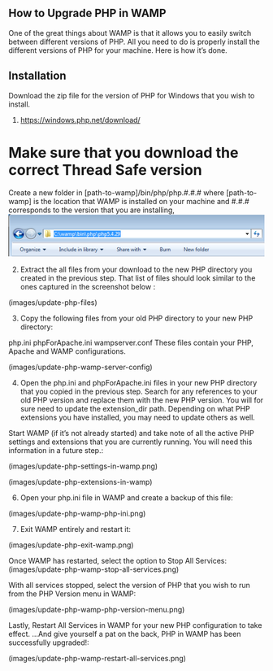 ## How to Upgrade PHP in WAMP

One of the great things about WAMP is that it allows you to easily switch between different versions of PHP. All you need to do is properly install the different versions of PHP for your machine. Here is how it’s done.

## Installation

Download the zip file for the version of PHP for Windows that you wish to install.

1. https://windows.php.net/download/
# Make sure that you download the correct Thread Safe version 
Create a new folder in [path-to-wamp]/bin/php/php.#.#.# where [path-to-wamp] is the location that WAMP is installed on your machine and #.#.# corresponds to the version that you are installing,
                              ![Cupdate-php-new-directory-path](images/update-php-new-directory-path.png)


2. Extract the all files from your download to the new PHP directory you created in the previous step. That list of files should look similar to the ones captured in the screenshot below :


(images/update-php-files)


3. Copy the following files from your old PHP directory to your new PHP directory:

php.ini
phpForApache.ini
wampserver.conf
These files contain your PHP, Apache and WAMP configurations.

(images/update-php-wamp-server-config)


4. Open the php.ini and phpForApache.ini files in your new PHP directory that you copied in the previous step. Search for any references to your old PHP version and replace them with the new PHP version. You will for sure need to update the extension_dir path. Depending on what PHP extensions you have installed, you may need to update others as well.

Start WAMP (if it’s not already started) and take note of all the active PHP settings and extensions that you are currently running. You will need this information in a future step.:

(images/update-php-settings-in-wamp.png)


(images/update-php-extensions-in-wamp)


6. Open your php.ini file in WAMP and create a backup of this file:

(images/update-php-wamp-php-ini.png)

7. Exit WAMP entirely and restart it:

(images/update-php-exit-wamp.png)

Once WAMP has restarted, select the option to Stop All Services:
(images/update-php-wamp-stop-all-services.png)

With all services stopped, select the version of PHP that you wish to run from the PHP Version menu in WAMP:

(images/update-php-wamp-php-version-menu.png)

Lastly, Restart All Services in WAMP for your new PHP configuration to take effect. …And give yourself a pat on the back, PHP in WAMP has been successfully upgraded!:

(images/update-php-wamp-restart-all-services.png)


